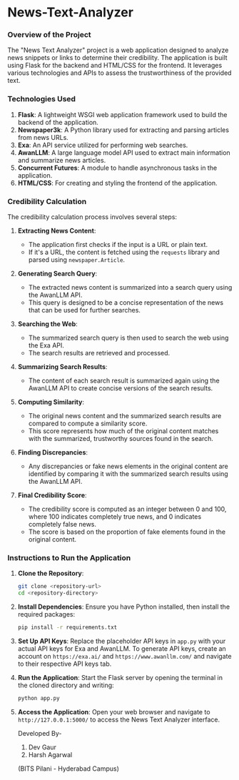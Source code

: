 # News-Text-Analyzer
### Overview of the Project

The "News Text Analyzer" project is a web application designed to analyze news snippets or links to determine their credibility. The application is built using Flask for the backend and HTML/CSS for the frontend. It leverages various technologies and APIs to assess the trustworthiness of the provided text.

### Technologies Used

1. **Flask**: A lightweight WSGI web application framework used to build the backend of the application.
2. **Newspaper3k**: A Python library used for extracting and parsing articles from news URLs.
3. **Exa**: An API service utilized for performing web searches.
4. **AwanLLM**: A large language model API used to extract main information and summarize news articles.
5. **Concurrent Futures**: A module to handle asynchronous tasks in the application.
6. **HTML/CSS**: For creating and styling the frontend of the application.

### Credibility Calculation

The credibility calculation process involves several steps:

1. **Extracting News Content**:
   - The application first checks if the input is a URL or plain text.
   - If it's a URL, the content is fetched using the `requests` library and parsed using `newspaper.Article`.

2. **Generating Search Query**:
   - The extracted news content is summarized into a search query using the AwanLLM API.
   - This query is designed to be a concise representation of the news that can be used for further searches.

3. **Searching the Web**:
   - The summarized search query is then used to search the web using the Exa API.
   - The search results are retrieved and processed.

4. **Summarizing Search Results**:
   - The content of each search result is summarized again using the AwanLLM API to create concise versions of the search results.

5. **Computing Similarity**:
   - The original news content and the summarized search results are compared to compute a similarity score.
   - This score represents how much of the original content matches with the summarized, trustworthy sources found in the search.

6. **Finding Discrepancies**:
   - Any discrepancies or fake news elements in the original content are identified by comparing it with the summarized search results using the AwanLLM API.

7. **Final Credibility Score**:
   - The credibility score is computed as an integer between 0 and 100, where 100 indicates completely true news, and 0 indicates completely false news.
   - The score is based on the proportion of fake elements found in the original content.

### Instructions to Run the Application

1. **Clone the Repository**:
   ```bash
   git clone <repository-url>
   cd <repository-directory>
   ```

2. **Install Dependencies**:
   Ensure you have Python installed, then install the required packages:
   ```bash
   pip install -r requirements.txt
   ```
   
3. **Set Up API Keys**:
   Replace the placeholder API keys in `app.py` with your actual API keys for Exa and AwanLLM.
   To generate API keys, create an account on `https://exa.ai/` and `https://www.awanllm.com/` and navigate to their respective API keys tab.

4. **Run the Application**:
   Start the Flask server by opening the terminal in the cloned directory and writing:
   ```bash
   python app.py
   ```

5. **Access the Application**:
   Open your web browser and navigate to `http://127.0.0.1:5000/` to access the News Text Analyzer interface.
  
   Developed By-  
   1. Dev Gaur  
   2. Harsh Agarwal

       
   (BITS Pilani - Hyderabad Campus)
